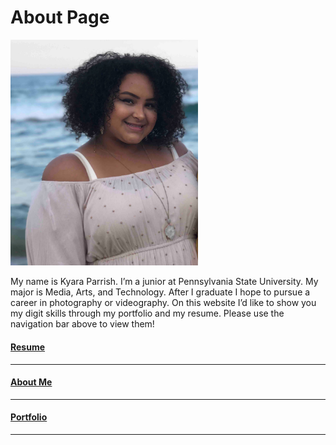 About Page
=========

<img src="images/kyara_beach.jpg" alt="kyara" width="300"/>




My name is Kyara Parrish. I’m a junior at Pennsylvania State University. My major is Media, Arts, and Technology. After I graduate I hope to pursue a career in photography or videography. On this website I’d like to show you my digit skills through my portfolio and my resume. Please use the navigation bar above to view them!



#### [Resume](resume.md)
------
#### [About Me](about.md)
------
#### [Portfolio](portfolio.md)
------
